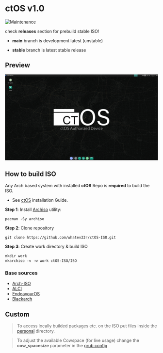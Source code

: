 # ctOS v1.0

[![Maintenance](https://img.shields.io/maintenance/yes/2024.svg)]()

check **releases** section for prebuild stable ISO!

- **main** branch is development latest (unstable)

- **stable** branch is latest stable release

## Preview
![ctOS Preview](PREVIEW.png)

## How to build ISO
Any Arch based system with installed **ctOS** Repo is **required** to build the ISO.
- See [ctOS](https://github.com/whatev33r/ctOS-Repo) installation Guide.

**Step 1**: Install [Archiso](https://gitlab.archlinux.org/archlinux/archiso) utility:
```
pacman -Sy archiso
```
**Step 2**: Clone repository
```
git clone https://github.com/whatev33r/ctOS-ISO.git
```
**Step 3**: Create work directory & build ISO
```
mkdir work
mkarchiso -v -w work ctOS-ISO/ISO
```


### Base sources
- [Arch-ISO](https://gitlab.archlinux.org/archlinux/archiso)
- [ALCI](https://github.com/arch-linux-calamares-installer/alci-iso)
- [EndeavourOS](https://github.com/endeavouros-team/EndeavourOS-ISO)
- [Blackarch](https://blackarch.org/)

## Custom
> To access locally builded packages etc. on the ISO put files inside the [personal](ISO/airootfs/personal) directory.
 
> To adjust the available Cowspace (for live usage) change the **cow_spacesize** parameter in the [grub config](ISO/grub/grub.cfg).
